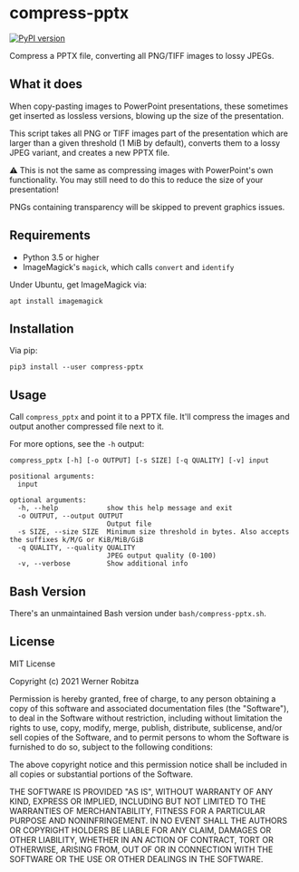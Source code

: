 # compress-pptx

[![PyPI version](https://img.shields.io/pypi/v/compress-pptx.svg)](https://img.shields.io/pypi/v/compress-pptx)

Compress a PPTX file, converting all PNG/TIFF images to lossy JPEGs.

## What it does

When copy-pasting images to PowerPoint presentations, these sometimes get inserted as lossless versions, blowing up the size of the presentation.

This script takes all PNG or TIFF images part of the presentation which are larger than a given threshold (1 MiB by default), converts them to a lossy JPEG variant, and creates a new PPTX file.

:warning: This is not the same as compressing images with PowerPoint's own functionality. You may still need to do this to reduce the size of your presentation!

PNGs containing transparency will be skipped to prevent graphics issues.
## Requirements

- Python 3.5 or higher
- ImageMagick's `magick`, which calls `convert` and `identify`

Under Ubuntu, get ImageMagick via:

```
apt install imagemagick
```

## Installation

Via pip:

```
pip3 install --user compress-pptx
```

## Usage

Call `compress_pptx` and point it to a PPTX file. It'll compress the images and output another compressed file next to it.

For more options, see the `-h` output:

```
compress_pptx [-h] [-o OUTPUT] [-s SIZE] [-q QUALITY] [-v] input

positional arguments:
  input

optional arguments:
  -h, --help            show this help message and exit
  -o OUTPUT, --output OUTPUT
                        Output file
  -s SIZE, --size SIZE  Minimum size threshold in bytes. Also accepts the suffixes k/M/G or KiB/MiB/GiB
  -q QUALITY, --quality QUALITY
                        JPEG output quality (0-100)
  -v, --verbose         Show additional info
```

## Bash Version

There's an unmaintained Bash version under `bash/compress-pptx.sh`.

## License

MIT License

Copyright (c) 2021 Werner Robitza

Permission is hereby granted, free of charge, to any person obtaining a copy
of this software and associated documentation files (the "Software"), to deal
in the Software without restriction, including without limitation the rights
to use, copy, modify, merge, publish, distribute, sublicense, and/or sell
copies of the Software, and to permit persons to whom the Software is
furnished to do so, subject to the following conditions:

The above copyright notice and this permission notice shall be included in all
copies or substantial portions of the Software.

THE SOFTWARE IS PROVIDED "AS IS", WITHOUT WARRANTY OF ANY KIND, EXPRESS OR
IMPLIED, INCLUDING BUT NOT LIMITED TO THE WARRANTIES OF MERCHANTABILITY,
FITNESS FOR A PARTICULAR PURPOSE AND NONINFRINGEMENT. IN NO EVENT SHALL THE
AUTHORS OR COPYRIGHT HOLDERS BE LIABLE FOR ANY CLAIM, DAMAGES OR OTHER
LIABILITY, WHETHER IN AN ACTION OF CONTRACT, TORT OR OTHERWISE, ARISING FROM,
OUT OF OR IN CONNECTION WITH THE SOFTWARE OR THE USE OR OTHER DEALINGS IN THE
SOFTWARE.
